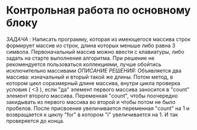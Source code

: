 # Контрольная работа по основному блоку
*ЗАДАЧА* :
Написать программу, которая из имеющегося массива строк формирует массив из строк, длина которых меньше либо равна 3 символа. Первоначальный массив можно ввести с клавиатуры, либо задать на старте выполнения алгоритма. При решение не рекомендуется пользоваться коллекциями, лучше обойтись исключительно массивами
*ОПИСАНИЕ РЕШЕНИЯ:*
Объявляется два массива: изначальный и вторый такой же длины. Потом метод, в котором цикл соразмерный длине массива, внутри цикла проверка условия ( <3 ), если "да" элемент первого массива заносится в "count" элемент второго массива. Переменная "count", чтобы поочередно закидывать из первого массива во второй и чтобы потом не было пробелов. После присвоения увеличивается переменная "count" на 1 и возвращается к циклу "for" в котором "i" увеличивается на 1. И так проверяется до конца.
